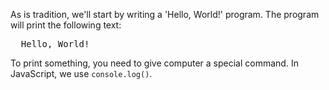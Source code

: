 As is tradition, we'll start by writing a 'Hello, World!' program. The program will print the following text:

<pre class='hexlet-basics-output'>
  Hello, World!
</pre>

To print something, you need to give computer a special command. In JavaScript, we use `console.log()`.
